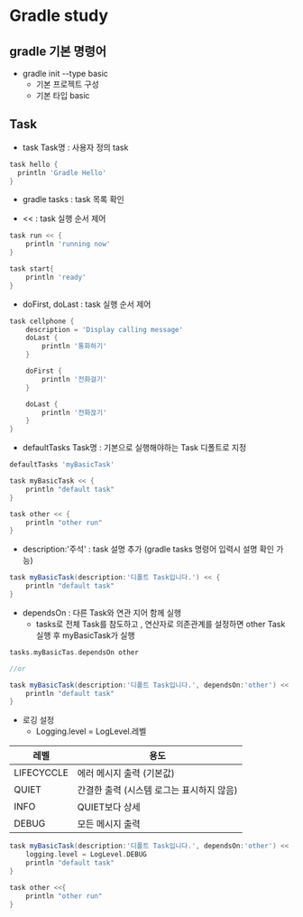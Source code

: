 # Gradle study

## gradle 기본 명령어

* gradle init --type basic
  * 기본 프로젝트 구성
  * 기본 타입 basic

## Task 

* task Task명 : 사용자 정의 task 
```groovy
task hello {
  println 'Gradle Hello'
}
``` 

* gradle tasks : task 목록 확인

* << : task 실행 순서 제어
```groovy
task run << {
    println 'running now'
}

task start{
    println 'ready'
}
```

* doFirst, doLast : task 실행 순서 제어
```groovy
task cellphone {
	description = 'Display calling message'
	doLast {
		println '통화하기'
	}

	doFirst {
		println '전화걸기'
	}

	doLast {
		println '전화끊기'
	}
}
```

* defaultTasks Task명 : 기본으로 실행해야하는 Task 디폴트로 지정
```groovy
defaultTasks 'myBasicTask'

task myBasicTask << {
    println "default task"
}

task other << {
    println "other run"
}
```

* description:'주석' : task 설명 추가 (gradle tasks 명령어 입력시 설명 확인 가능)
```groovy
task myBasicTask(description:'디폴트 Task입니다.') << {
    println "default task"
}
```
* dependsOn : 다른 Task와 연관 지어 함께 실행
  * tasks로 전체 Task를 참도하고 , 연산자로 의존관계를 설정하면 other Task 실행 후 myBasicTask가 실행
```groovy
tasks.myBasicTas.dependsOn other

//or

task myBasicTask(description:'디폴트 Task입니다.', dependsOn:'other') << {
    println "default task"
}
```

* 로깅 설정
  * Logging.level = LogLevel.레벨

레벨 | 용도 
---- | ---- 
LIFECYCCLE | 에러 메시지 출력 (기본값)
QUIET | 간결한 출력 (시스템 로그는 표시하지 않음)
INFO | QUIET보다 상세
DEBUG | 모든 메시지 출력

```groovy
task myBasicTask(description:'디폴트 Task입니다.', dependsOn:'other') << {
    logging.level = LogLevel.DEBUG
    println "default task"
}

task other <<{
    println "other run"
}
```

